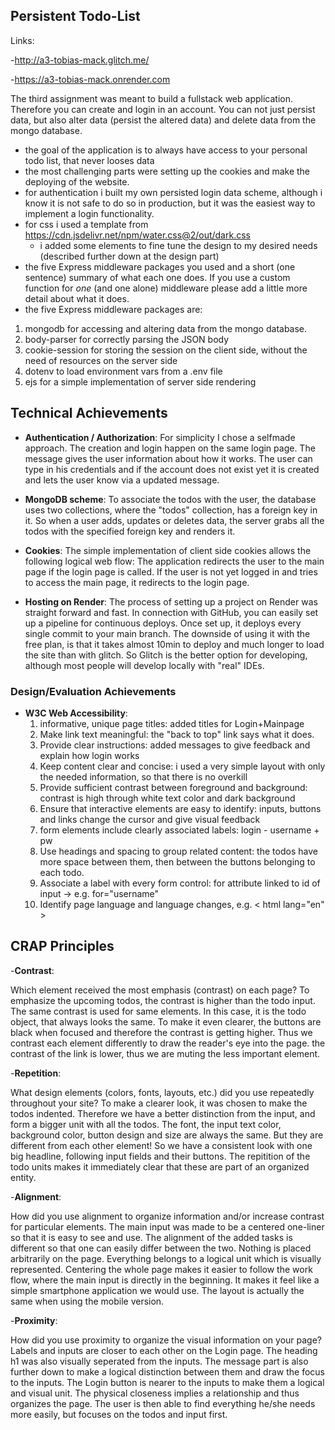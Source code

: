 
## Persistent Todo-List

Links:

-http://a3-tobias-mack.glitch.me/

-https://a3-tobias-mack.onrender.com


The third assignment was meant to build a fullstack web application. Therefore you can create and login in an account. You can not just persist data, but also alter data (persist the altered data) and delete data from the mongo database. 

- the goal of the application is to always have access to your personal todo list, that never looses data
- the most challenging parts were setting up the cookies and make the deploying of the website.
- for authentication i built my own persisted login data scheme, although i know it is not safe to do so in production, but it was the easiest way to implement a login functionality.
- for css i used a template from https://cdn.jsdelivr.net/npm/water.css@2/out/dark.css
  - i added some elements to fine tune the design to my desired needs (described further down at the design part)
- the five Express middleware packages you used and a short (one sentence) summary of what each one does. If you use a custom function for *one* (and one alone) middleware please 
add a little more detail about what it does.
- the five Express middleware packages are:
<ol>
  <li> mongodb for accessing and altering data from the mongo database.
</li>
  <li> body-parser for correctly parsing the JSON body
</li>
  <li> cookie-session for storing the session on the client side, without the need of resources on the server side
</li>
  <li> dotenv to load environment vars from a .env file
</li>
  <li> ejs for a simple implementation of server side rendering
</li>
</ol> 

## Technical Achievements
- **Authentication / Authorization**: For simplicity I chose a selfmade approach. The creation and login happen on the same login page. The message gives the user information about how it works. The user can type in his credentials and if the account does not exist yet it is created and lets the user know via a updated message.

- **MongoDB scheme**: To associate the todos with the user, the database uses two collections, where the "todos" collection, has a foreign key in it. So when a user adds, updates or deletes data, the server grabs all the todos with the specified foreign key and renders it.

- **Cookies**: The simple implementation of client side cookies allows the following logical web flow: The application redirects the user to the main page if the login page is called. If the user is not yet logged in and tries to access the main page, it redirects to the login page. 

- **Hosting on Render**: The process of setting up a project on Render was straight forward and fast. In connection with GitHub, you can easily set up a pipeline for continuous deploys. Once set up, it deploys every single commit to your main branch. The downside of using it with the free plan, is that it takes almost 10min to deploy and much longer to load the site than with glitch. So Glitch is the better option for developing, although most people will develop locally with "real" IDEs.


### Design/Evaluation Achievements
- **W3C Web Accessibility**:  <ol>
  <li>informative, unique page titles: added titles for Login+Mainpage</li>
  <li>Make link text meaningful: the "back to top" link says what it does. </li>
  <li>Provide clear instructions: added messages to give feedback and explain how login works</li>
  <li>Keep content clear and concise: i used a very simple layout with only the needed information, so that there is no overkill</li>
  <li>Provide sufficient contrast between foreground and background: contrast is high through white text color and dark background</li>
  <li>Ensure that interactive elements are easy to identify: inputs, buttons and links change the cursor and give visual feedback</li>
  <li>form elements include clearly associated labels: login - username + pw</li>
  <li>Use headings and spacing to group related content: the todos have more space between them, then between the buttons belonging to each todo.</li>
  <li>Associate a label with every form control: for attribute linked to id of input -> e.g. for="username" </li>
  <li>Identify page language and language changes, e.g. < html lang="en" > </li>
</ol> 

## CRAP Principles
-**Contrast**:

Which element received the most emphasis (contrast) on each page? 
To emphasize the upcoming todos, the contrast is higher than the todo input. The same contrast is used for same elements. In this case, it is the todo object, that always looks the same. To make it even clearer, the buttons are black when focused and therefore the contrast is getting higher. Thus we contrast each element differently to draw the reader's eye into the page. the contrast of the link is lower, thus we are muting the less important element.

-**Repetition**:

What design elements (colors, fonts, layouts, etc.) did you use repeatedly throughout your site? 
To make a clearer look, it was chosen to make the todos indented. Therefore we have a better distinction from the input, and form a bigger unit with all the todos. The font, the input text color, background color, button design and size are always the same. But they are different from each other element! So we have a consistent look with one big headline, following input fields and their buttons. The repitition of the todo units makes it immediately clear that these are part of an organized entity.

-**Alignment**:

How did you use alignment to organize information and/or increase contrast for particular elements. 
The main input was made to be a centered one-liner so that it is easy to see and use. The alignment of the added tasks is different so that one can easily differ between the two. Nothing is placed arbitrarily on the page. Everything belongs to a logical unit which is visually represented. Centering the whole page makes it easier to follow the work flow, where the main input is directly in the beginning. It makes it feel like a simple smartphone application we would use. The layout is actually the same when using the mobile version.


-**Proximity**:

How did you use proximity to organize the visual information on your page? 
Labels and inputs are closer to each other on the Login page. The heading h1 was also visually seperated from the inputs. The message part is also further down to make a logical distinction between them and draw the focus to the inputs. The Login button is nearer to the inputs to make them a logical and visual unit. The physical closeness implies a relationship and thus organizes the page. The user is then able to find everything he/she needs more easily, but focuses on the todos and input first. 
